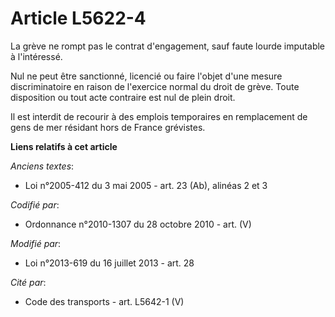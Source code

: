# Article L5622-4

La grève ne rompt pas le contrat d'engagement, sauf faute lourde imputable à l'intéressé.

Nul ne peut être sanctionné, licencié ou faire l'objet d'une mesure discriminatoire en raison de l'exercice normal du droit
de grève. Toute disposition ou tout acte contraire est nul de plein droit.

Il est interdit de recourir à des emplois temporaires en remplacement de gens de mer résidant hors de France grévistes.

**Liens relatifs à cet article**

_Anciens textes_:

  - Loi n°2005-412 du 3 mai 2005 - art. 23 (Ab), alinéas 2 et 3

_Codifié par_:

  - Ordonnance n°2010-1307 du 28 octobre 2010 - art. (V)

_Modifié par_:

  - Loi n°2013-619 du 16 juillet 2013 - art. 28

_Cité par_:

  - Code des transports - art. L5642-1 (V)
